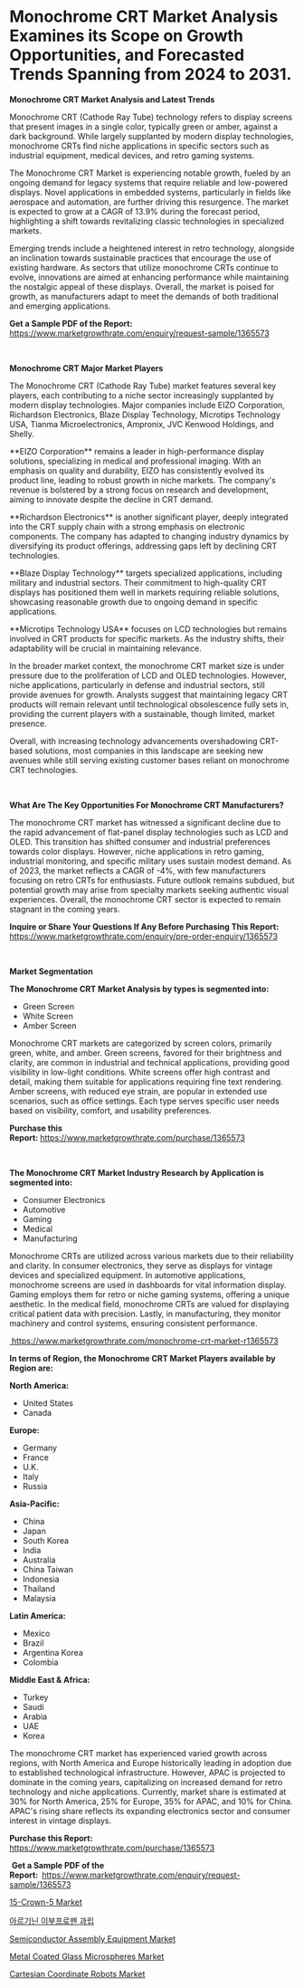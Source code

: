<p><h1>Monochrome CRT Market Analysis Examines its Scope on Growth Opportunities, and Forecasted Trends Spanning from 2024 to 2031.</h1></p><p><strong>Monochrome CRT Market Analysis and Latest Trends</strong></p>
<p><p>Monochrome CRT (Cathode Ray Tube) technology refers to display screens that present images in a single color, typically green or amber, against a dark background. While largely supplanted by modern display technologies, monochrome CRTs find niche applications in specific sectors such as industrial equipment, medical devices, and retro gaming systems.</p><p>The Monochrome CRT Market is experiencing notable growth, fueled by an ongoing demand for legacy systems that require reliable and low-powered displays. Novel applications in embedded systems, particularly in fields like aerospace and automation, are further driving this resurgence. The market is expected to grow at a CAGR of 13.9% during the forecast period, highlighting a shift towards revitalizing classic technologies in specialized markets. </p><p>Emerging trends include a heightened interest in retro technology, alongside an inclination towards sustainable practices that encourage the use of existing hardware. As sectors that utilize monochrome CRTs continue to evolve, innovations are aimed at enhancing performance while maintaining the nostalgic appeal of these displays. Overall, the market is poised for growth, as manufacturers adapt to meet the demands of both traditional and emerging applications.</p></p>
<p><strong>Get a Sample PDF of the Report:&nbsp;</strong> <a href="https://www.marketgrowthrate.com/enquiry/request-sample/1365573">https://www.marketgrowthrate.com/enquiry/request-sample/1365573</a></p>
<p>&nbsp;</p>
<p><strong>Monochrome CRT Major Market Players</strong></p>
<p><p>The Monochrome CRT (Cathode Ray Tube) market features several key players, each contributing to a niche sector increasingly supplanted by modern display technologies. Major companies include EIZO Corporation, Richardson Electronics, Blaze Display Technology, Microtips Technology USA, Tianma Microelectronics, Ampronix, JVC Kenwood Holdings, and Shelly.</p><p>**EIZO Corporation** remains a leader in high-performance display solutions, specializing in medical and professional imaging. With an emphasis on quality and durability, EIZO has consistently evolved its product line, leading to robust growth in niche markets. The company's revenue is bolstered by a strong focus on research and development, aiming to innovate despite the decline in CRT demand.</p><p>**Richardson Electronics** is another significant player, deeply integrated into the CRT supply chain with a strong emphasis on electronic components. The company has adapted to changing industry dynamics by diversifying its product offerings, addressing gaps left by declining CRT technologies.</p><p>**Blaze Display Technology** targets specialized applications, including military and industrial sectors. Their commitment to high-quality CRT displays has positioned them well in markets requiring reliable solutions, showcasing reasonable growth due to ongoing demand in specific applications.</p><p>**Microtips Technology USA** focuses on LCD technologies but remains involved in CRT products for specific markets. As the industry shifts, their adaptability will be crucial in maintaining relevance.</p><p>In the broader market context, the monochrome CRT market size is under pressure due to the proliferation of LCD and OLED technologies. However, niche applications, particularly in defense and industrial sectors, still provide avenues for growth. Analysts suggest that maintaining legacy CRT products will remain relevant until technological obsolescence fully sets in, providing the current players with a sustainable, though limited, market presence.</p><p>Overall, with increasing technology advancements overshadowing CRT-based solutions, most companies in this landscape are seeking new avenues while still serving existing customer bases reliant on monochrome CRT technologies.</p></p>
<p>&nbsp;</p>
<p><strong>What Are The Key Opportunities For Monochrome CRT Manufacturers?</strong></p>
<p><p>The monochrome CRT market has witnessed a significant decline due to the rapid advancement of flat-panel display technologies such as LCD and OLED. This transition has shifted consumer and industrial preferences towards color displays. However, niche applications in retro gaming, industrial monitoring, and specific military uses sustain modest demand. As of 2023, the market reflects a CAGR of -4%, with few manufacturers focusing on retro CRTs for enthusiasts. Future outlook remains subdued, but potential growth may arise from specialty markets seeking authentic visual experiences. Overall, the monochrome CRT sector is expected to remain stagnant in the coming years.</p></p>
<p><strong>Inquire or Share Your Questions If Any Before Purchasing This Report:</strong> <a href="https://www.marketgrowthrate.com/enquiry/pre-order-enquiry/1365573">https://www.marketgrowthrate.com/enquiry/pre-order-enquiry/1365573</a></p>
<p>&nbsp;</p>
<p><strong>Market Segmentation</strong></p>
<p><strong>The Monochrome CRT Market Analysis by types is segmented into:</strong></p>
<p><ul><li>Green Screen</li><li>White Screen</li><li>Amber Screen</li></ul></p>
<p><p>Monochrome CRT markets are categorized by screen colors, primarily green, white, and amber. Green screens, favored for their brightness and clarity, are common in industrial and technical applications, providing good visibility in low-light conditions. White screens offer high contrast and detail, making them suitable for applications requiring fine text rendering. Amber screens, with reduced eye strain, are popular in extended use scenarios, such as office settings. Each type serves specific user needs based on visibility, comfort, and usability preferences.</p></p>
<p><strong>Purchase this Report:&nbsp;</strong><a href="https://www.marketgrowthrate.com/purchase/1365573">https://www.marketgrowthrate.com/purchase/1365573</a></p>
<p>&nbsp;</p>
<p><strong>The Monochrome CRT Market Industry Research by Application is segmented into:</strong></p>
<p><ul><li>Consumer Electronics</li><li>Automotive</li><li>Gaming</li><li>Medical</li><li>Manufacturing</li></ul></p>
<p><p>Monochrome CRTs are utilized across various markets due to their reliability and clarity. In consumer electronics, they serve as displays for vintage devices and specialized equipment. In automotive applications, monochrome screens are used in dashboards for vital information display. Gaming employs them for retro or niche gaming systems, offering a unique aesthetic. In the medical field, monochrome CRTs are valued for displaying critical patient data with precision. Lastly, in manufacturing, they monitor machinery and control systems, ensuring consistent performance.</p></p>
<p><a href="https://www.marketgrowthrate.com/monochrome-crt-market-r1365573">&nbsp;https://www.marketgrowthrate.com/monochrome-crt-market-r1365573</a></p>
<p><strong>In terms of Region, the Monochrome CRT Market Players available by Region are:</strong></p>
<p>
    <p> <strong> North America: </strong>
        <ul>
            <li>United States</li>
            <li>Canada</li>
        </ul>
        </p> 
    <p> <strong> Europe: </strong>
        <ul>
            <li>Germany</li>
            <li>France</li>
            <li>U.K.</li>
            <li>Italy</li>
            <li>Russia</li>
        </ul>
        </p> 
    <p> <strong> Asia-Pacific: </strong>
        <ul>
            <li>China</li>
            <li>Japan</li>
            <li>South Korea</li>
            <li>India</li>
            <li>Australia</li>
            <li>China Taiwan</li>
            <li>Indonesia</li>
            <li>Thailand</li>
            <li>Malaysia</li>
        </ul>
        </p> 
    <p> <strong> Latin America: </strong>
        <ul>
            <li>Mexico</li>
            <li>Brazil</li>
            <li>Argentina Korea</li>
            <li>Colombia</li>
        </ul>
        </p> 
    <p> <strong> Middle East & Africa: </strong>
        <ul>
            <li>Turkey</li>
            <li>Saudi</li>
            <li>Arabia</li>
            <li>UAE</li>
            <li>Korea</li>
        </ul>
    </p>
    </p>
<p><p>The monochrome CRT market has experienced varied growth across regions, with North America and Europe historically leading in adoption due to established technological infrastructure. However, APAC is projected to dominate in the coming years, capitalizing on increased demand for retro technology and niche applications. Currently, market share is estimated at 30% for North America, 25% for Europe, 35% for APAC, and 10% for China. APAC's rising share reflects its expanding electronics sector and consumer interest in vintage displays.</p></p>
<p><strong>Purchase this Report: </strong><a href="https://www.marketgrowthrate.com/purchase/1365573">https://www.marketgrowthrate.com/purchase/1365573</a></p>
<p>&nbsp;<strong>Get a Sample PDF of the Report:&nbsp;&nbsp;</strong><a href="https://www.marketgrowthrate.com/enquiry/request-sample/1365573">https://www.marketgrowthrate.com/enquiry/request-sample/1365573</a></p>
<p><strong></strong></p>
<p><p><a href="https://issuu.com/reportprime-2/docs/15-crown-5-market-size-2030.pptx_cfeb21e337f722">15-Crown-5 Market</a></p><p><a href="https://medium.com/@nikki.bettison/2024%EB%85%84%EB%B6%80%ED%84%B0-2031%EB%85%84%EA%B9%8C%EC%A7%80%EC%9D%98-%EC%95%84%EB%A5%B4%EA%B8%B0%EB%8B%8C-%EC%9D%B4%EB%B6%80%ED%94%84%EB%A1%9C%ED%8E%9C-%EA%B3%BC%EB%A6%BD-%EC%8B%9C%EC%9E%A5%EC%9D%98-%EC%8B%A0%ED%9D%A5-%EC%8B%9C%EC%9E%A5-%EB%8F%99%ED%96%A5-%EB%B0%8F-%EC%A7%80%EC%97%AD-%EB%B6%84%EC%84%9D-%EC%A0%84%EB%A7%9D-fd6ad1f007ef">아르기닌 이부프로펜 과립</a></p><p><a href="https://www.linkedin.com/pulse/global-semiconductor-assembly-equipment-market-landscape-zhfte?trackingId=8NrLZ8yxTUuwilaRG%2FGnLA%3D%3D">Semiconductor Assembly Equipment Market</a></p><p><a href="https://github.com/WillieWoodard/Market-Research-Report-List-6/blob/main/metal-coated-glass-microspheres-market.md">Metal Coated Glass Microspheres Market</a></p><p><a href="https://www.linkedin.com/pulse/navigating-cartesian-coordinate-robots-market-expert-analysis-ubu4e?trackingId=kM3iyn%2FDTeWexddNiR22cw%3D%3D">Cartesian Coordinate Robots Market</a></p></p>